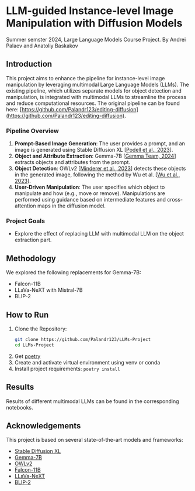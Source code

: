 # LLM-guided Instance-level Image Manipulation with Diffusion Models
Summer semster 2024, Large Language Models Course Project. By Andrei Palaev and Anatoliy Baskakov

## Introduction

This project aims to enhance the pipeline for instance-level image manipulation by leveraging multimodal Large Language Models (LLMs). The existing pipeline, which utilizes separate models for object detection and manipulation, is integrated with multimodal LLMs to streamline the process and reduce computational resources. The original pipeline can be found here: [https://github.com/Palandr123/editing-diffusion](https://github.com/Palandr123/editing-diffusion).

### Pipeline Overview

1. **Prompt-Based Image Generation**: The user provides a prompt, and an image is generated using Stable Diffusion XL \[[Podell et al., 2023](https://arxiv.org/abs/2307.01952)\].
2. **Object and Attribute Extraction**: Gemma-7B \[[Gemma Team, 2024](https://arxiv.org/abs/2403.08295)\] extracts objects and attributes from the prompt.
3. **Object Detection**: OWLv2 \[[Minderer et al., 2023](https://arxiv.org/abs/2306.09683)\] detects these objects in the generated image, following the method by Wu et al. \[[Wu et al., 2023](https://arxiv.org/abs/2311.16090)\].
4. **User-Driven Manipulation**: The user specifies which object to manipulate and how (e.g., move or remove). Manipulations are performed using guidance based on intermediate features and cross-attention maps in the diffusion model.

### Project Goals

- Explore the effect of replacing LLM with multimodal LLM on the object extraction part.

## Methodology

We explored the following replacements for Gemma-7B:

- Falcon-11B
- LLaVa-NeXT with Mistral-7B
- BLIP-2

## How to Run

1. Clone the Repository:
    ```bash
    git clone https://github.com/Palandr123/LLMs-Project
    cd LLMs-Project
    ```
2. Get [poetry](https://python-poetry.org/)
3. Create and activate virtual environment using venv or conda
4. Install project requirements: `poetry install`

## Results

Results of different multimodal LLMs can be found in the corresponding notebooks.

## Acknowledgements

This project is based on several state-of-the-art models and frameworks:
- [Stable Diffusion XL](https://arxiv.org/abs/2307.01952)
- [Gemma-7B](https://arxiv.org/abs/2403.08295)
- [OWLv2](https://arxiv.org/abs/2306.09683)
- [Falcon-11B](https://huggingface.co/tiiuae/falcon-11B-vlm)
- [LLaVa-NeXT](https://llava-vl.github.io/blog/2024-01-30-llava-next/)
- [BLIP-2](https://arxiv.org/abs/2301.12597)

